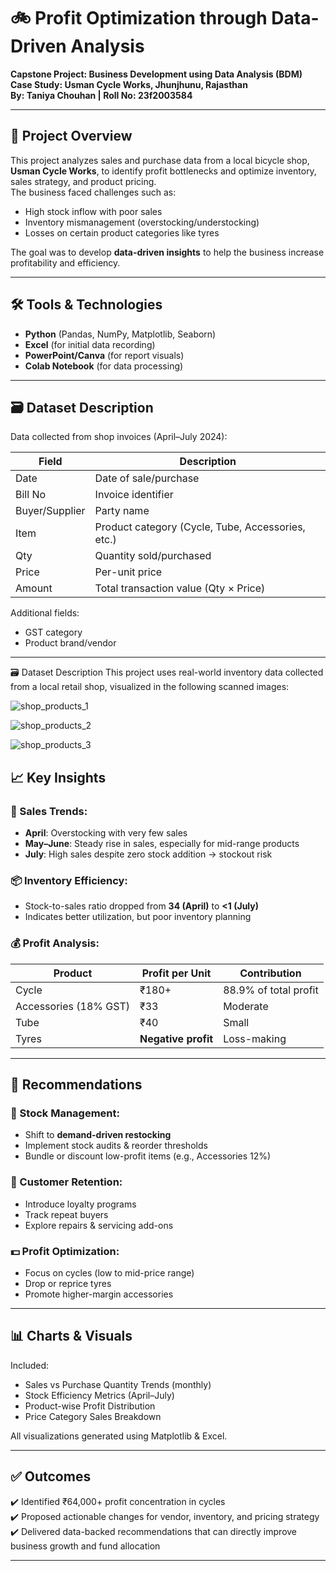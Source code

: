 # 🚲 Profit Optimization through Data-Driven Analysis
**Capstone Project: Business Development using Data Analysis (BDM)**  
**Case Study: Usman Cycle Works, Jhunjhunu, Rajasthan**  
**By: Taniya Chouhan | Roll No: 23f2003584**

---

## 📌 Project Overview

This project analyzes sales and purchase data from a local bicycle shop, **Usman Cycle Works**, to identify profit bottlenecks and optimize inventory, sales strategy, and product pricing.  
The business faced challenges such as:
- High stock inflow with poor sales
- Inventory mismanagement (overstocking/understocking)
- Losses on certain product categories like tyres

The goal was to develop **data-driven insights** to help the business increase profitability and efficiency.

---

## 🛠️ Tools & Technologies
- **Python** (Pandas, NumPy, Matplotlib, Seaborn)
- **Excel** (for initial data recording)
- **PowerPoint/Canva** (for report visuals)
- **Colab Notebook** (for data processing)

---

## 🗃️ Dataset Description

Data collected from shop invoices (April–July 2024):

| Field | Description |
|-------|-------------|
| Date | Date of sale/purchase |
| Bill No | Invoice identifier |
| Buyer/Supplier | Party name |
| Item | Product category (Cycle, Tube, Accessories, etc.) |
| Qty | Quantity sold/purchased |
| Price | Per-unit price |
| Amount | Total transaction value (Qty × Price) |

Additional fields:
- GST category
- Product brand/vendor

---

🗃️ Dataset Description
This project uses real-world inventory data collected from a local retail shop, visualized in the following scanned images:

![shop_products_1](https://github.com/user-attachments/assets/df3b8704-1cc3-4940-9d53-a8546c90abba)

![shop_products_2](https://github.com/user-attachments/assets/4fed3e9c-3a96-4569-be7c-681e78184b7e)

![shop_products_3](https://github.com/user-attachments/assets/ecb5f9eb-9a73-4d6b-8eaa-e9e5403f2acd)



## 📈 Key Insights

### 🧾 Sales Trends:
- **April**: Overstocking with very few sales
- **May–June**: Steady rise in sales, especially for mid-range products
- **July**: High sales despite zero stock addition → stockout risk

### 📦 Inventory Efficiency:
- Stock-to-sales ratio dropped from **34 (April)** to **<1 (July)**
- Indicates better utilization, but poor inventory planning

### 💰 Profit Analysis:
| Product | Profit per Unit | Contribution |
|---------|------------------|--------------|
| Cycle | ₹180+ | 88.9% of total profit |
| Accessories (18% GST) | ₹33 | Moderate |
| Tube | ₹40 | Small |
| Tyres | **Negative profit** | Loss-making |

---

## 🧠 Recommendations

### 🔄 Stock Management:
- Shift to **demand-driven restocking**
- Implement stock audits & reorder thresholds
- Bundle or discount low-profit items (e.g., Accessories 12%)

### 📣 Customer Retention:
- Introduce loyalty programs
- Track repeat buyers
- Explore repairs & servicing add-ons

### 💵 Profit Optimization:
- Focus on cycles (low to mid-price range)
- Drop or reprice tyres
- Promote higher-margin accessories

---

## 📊 Charts & Visuals

Included:
- Sales vs Purchase Quantity Trends (monthly)
- Stock Efficiency Metrics (April–July)
- Product-wise Profit Distribution
- Price Category Sales Breakdown

All visualizations generated using Matplotlib & Excel.

---

## ✅ Outcomes

✔️ Identified ₹64,000+ profit concentration in cycles  
✔️ Proposed actionable changes for vendor, inventory, and pricing strategy  
✔️ Delivered data-backed recommendations that can directly improve business growth and fund allocation

---

